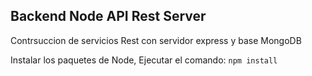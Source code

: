 ﻿
## Backend Node API Rest Server

Contrsuccion de servicios Rest con servidor express y base MongoDB

Instalar los paquetes de Node, Ejecutar el comando:
```npm install```


